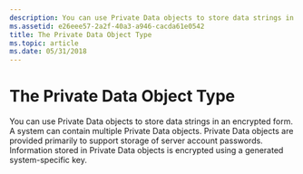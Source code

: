 ```yaml
---
description: You can use Private Data objects to store data strings in an encrypted form.
ms.assetid: e26eee57-2a2f-40a3-a946-cacda61e0542
title: The Private Data Object Type
ms.topic: article
ms.date: 05/31/2018
---
```


# The Private Data Object Type

You can use Private Data objects to store data strings in an encrypted form. A system can contain multiple Private Data objects. Private Data objects are provided primarily to support storage of server account passwords. Information stored in Private Data objects is encrypted using a generated system-specific key.

 

 



